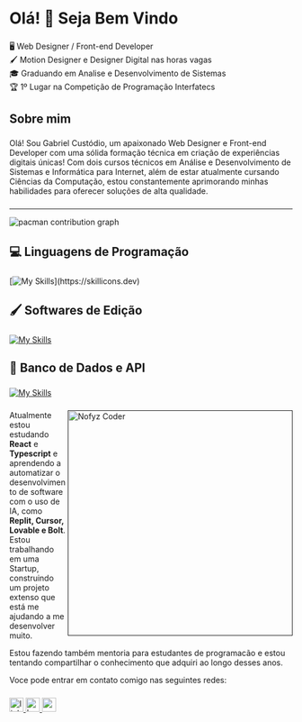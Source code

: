 <h1 align="left">Olá! 👋 Seja Bem Vindo</h1>

###

<p align="left">🖥️ Web Designer / Front-end Developer<br>🖌️ Motion Designer e Designer Digital nas horas vagas<br>🎓 Graduando em Analise e Desenvolvimento de Sistemas<br>🏆 1º Lugar na Competição de Programação Interfatecs</p>

###

<h2 align="`left">Sobre mim</h2>

###

<p align="left">Olá! Sou Gabriel Custódio, um apaixonado Web Designer e Front-end Developer com uma sólida formação técnica em criação de experiências digitais únicas! Com dois cursos técnicos em Análise e Desenvolvimento de Sistemas e Informática para Internet, além de estar atualmente cursando Ciências da Computação, estou constantemente aprimorando minhas habilidades para oferecer soluções de alta qualidade.</p>

###

<hr></hr>

<picture>
  <source media="(prefers-color-scheme: dark)" srcset="https://profile-readme-generator.com/assets/snake.svg">
  <source media="(prefers-color-scheme: light)" srcset="https://profile-readme-generator.com/assets/snake.svg">
  <img alt="pacman contribution graph" src="https://profile-readme-generator.com/assets/snake.svg">
</picture>

<h2 align="`left">💻 Linguagens de Programação</h2>

###

[![My Skills](https://skillicons.dev/icons?i=html,css,js,react,ts,nodejs,nextjs,threejs,bootstrap,wordpress,webflow,replit,php,c,)](https://skillicons.dev)

###

<h2 align="`left">🖌️ Softwares de Edição</h2>

###

[![My Skills](https://skillicons.dev/icons?i=ae,pr,xd,ps,ai,figma,blender)](https://skillicons.dev)

###

<h2 align="`left">🎲 Banco de Dados e API</h2>

###

[![My Skills](https://skillicons.dev/icons?i=cloudflare,mysql,postgres,supabase,git,github)](https://skillicons.dev)

###

<p dir="auto"><a target="_blank" rel="noopener noreferrer nofollow" href=""><img src="https://static.vecteezy.com/system/resources/thumbnails/011/153/370/small_2x/3d-web-development-illustration-png.png" alt="Nofyz Coder" width="400px" align="right" style="max-width: 100%;"></a></p>
<p align="left">Atualmente estou estudando <b>React</b> e <b>Typescript</b> e aprendendo a automatizar o desenvolvimento de software com o uso de IA, como <b>Replit, Cursor, Lovable e Bolt</b>. Estou trabalhando em uma Startup, construindo um projeto extenso que está me ajudando a me desenvolver muito.</p>
<p align="left">Estou fazendo também mentoria para estudantes de programacão e estou tentando compartilhar o conhecimento que adquiri ao longo desses anos.</p>
<p align="left">Voce pode entrar em contato comigo nas seguintes redes:</p>

###

<div align="left">
  <a href="https://www.linkedin.com/in/gabriel-custódio-dev/" target="_blank">
    <img src="https://img.shields.io/static/v1?message=LinkedIn&logo=linkedin&label=&color=0077B5&logoColor=white&labelColor=&style=for-the-badge" height="25" alt="linkedin logo"  />
  </a>
  <a href="https://www.behance.net/nofydesigner" target="_blank">
    <img src="https://img.shields.io/static/v1?message=Behance&logo=behance&label=&color=1769ff&logoColor=white&labelColor=&style=for-the-badge" height="25" alt="behance logo"  />
  </a>
  <a href="mailto:custodiogabriel25@gmail.com" target="_blank">
    <img src="https://img.shields.io/static/v1?message=Gmail&logo=gmail&label=&color=D14836&logoColor=white&labelColor=&style=for-the-badge" height="25" alt="gmail logo"  />
  </a>
</div>

###
